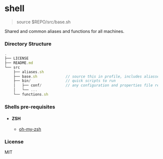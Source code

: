 # shell
> source $REPO/src/base.sh

Shared and common aliases and functions for all machines.

### Directory Structure
```js
.
├── LICENSE
├── README.md
└── src
    ├── aliases.sh
    ├── base.sh             // source this in profile, includes aliasses and functions
    ├── bin/                // quick scripts to run
    │   ├── conf/           // any configuration and properties file required by the scripts
    │   └── ...
    └── functions.sh
```

### Shells pre-requisites
* #### ZSH
  * [oh-my-zsh](https://github.com/ohmyzsh/ohmyzsh)

### License
MIT
